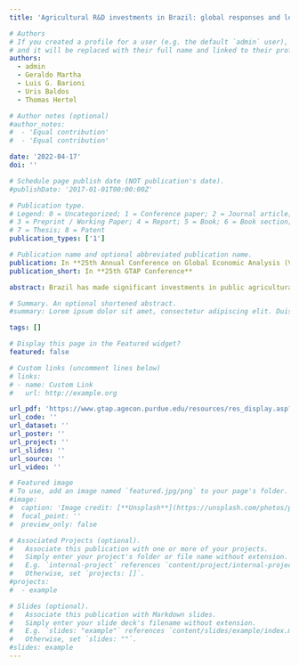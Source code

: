 ```yaml
---
title: 'Agricultural R&D investments in Brazil: global responses and local spillovers'

# Authors
# If you created a profile for a user (e.g. the default `admin` user), write the username (folder name) here
# and it will be replaced with their full name and linked to their profile.
authors:
  - admin
  - Geraldo Martha
  - Luis G. Barioni
  - Uris Baldos
  - Thomas Hertel

# Author notes (optional)
#author_notes:
#  - 'Equal contribution'
#  - 'Equal contribution'

date: '2022-04-17'
doi: ''

# Schedule page publish date (NOT publication's date).
#publishDate: '2017-01-01T00:00:00Z'

# Publication type.
# Legend: 0 = Uncategorized; 1 = Conference paper; 2 = Journal article;
# 3 = Preprint / Working Paper; 4 = Report; 5 = Book; 6 = Book section;
# 7 = Thesis; 8 = Patent
publication_types: ['1']

# Publication name and optional abbreviated publication name.
publication: In **25th Annual Conference on Global Economic Analysis (Virtual Conference)**
publication_short: In **25th GTAP Conference**

abstract: Brazil has made significant investments in public agricultural research and development (R&D) over the past 50 years. This policy priority has allowed the country to achieve high levels of total factor productivity (TFP) growth, especially in the past two decades1,2. These investments have benefitted consumers, both in Brazil and worldwide. Brazil had not fully recovered from a recent economic recession (mid-2014 to 2016) when the COVID-19 pandemic hit the global economy. Before COVID-19 public agricultural R&D expenditures in Brazil had already declined compared to its 2000-2017 levels2. The fiscal deterioration in the wake of this pandemic could further jeopardize Brazil’s capacity to invest in agricultural R&D. This paper explores the potential consequences of such a slowdown in public agricultural R&D expenditures in Brazil, and hence on productivity growth rates, land use, agricultural output, yields, and food prices at both the national and global levels over the 2017–2050 horizon.

# Summary. An optional shortened abstract.
#summary: Lorem ipsum dolor sit amet, consectetur adipiscing elit. Duis posuere tellus ac convallis placerat. Proin tincidunt magna sed ex sollicitudin condimentum.

tags: []

# Display this page in the Featured widget?
featured: false

# Custom links (uncomment lines below)
# links:
# - name: Custom Link
#   url: http://example.org

url_pdf: 'https://www.gtap.agecon.purdue.edu/resources/res_display.asp?RecordID=6679'
url_code: ''
url_dataset: ''
url_poster: ''
url_project: ''
url_slides: ''
url_source: ''
url_video: ''

# Featured image
# To use, add an image named `featured.jpg/png` to your page's folder.
#image:
#  caption: 'Image credit: [**Unsplash**](https://unsplash.com/photos/pLCdAaMFLTE)'
#  focal_point: ''
#  preview_only: false

# Associated Projects (optional).
#   Associate this publication with one or more of your projects.
#   Simply enter your project's folder or file name without extension.
#   E.g. `internal-project` references `content/project/internal-project/index.md`.
#   Otherwise, set `projects: []`.
#projects:
#  - example

# Slides (optional).
#   Associate this publication with Markdown slides.
#   Simply enter your slide deck's filename without extension.
#   E.g. `slides: "example"` references `content/slides/example/index.md`.
#   Otherwise, set `slides: ""`.
#slides: example
---
```

